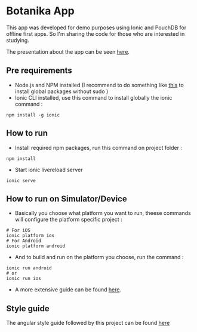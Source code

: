 # Botanika App
This app was developed for demo purposes using Ionic and PouchDB for offline first apps. So I'm sharing the code for those who are interested in studying.

The presentation about the app can be seen [here](http://www.slideshare.net/alvarowolfx/offline-apps-using-ionic-framework-and-pouchdb).

## Pre requirements
- Node.js and NPM installed (I recommend to do something like [this](https://github.com/sindresorhus/guides/blob/master/npm-global-without-sudo.md) to install global packages without sudo )
- Ionic CLI installed, use this command to install globally the ionic command :
```shell
npm install -g ionic
```

## How to run
- Install required npm packages, run this command on project folder :
```shell
npm install
```
- Start ionic livereload server
```shell
ionic serve
```

## How to run on Simulator/Device
- Basically you choose what platform you want to run, theese commands will configure the platform specific project :
```shell
# For iOS
ionic platform ios
# For Android 
ionic platform android
```
- And to build and run on the platform you choose, run the command :
```shell
ionic run android
# or 
ionic run ios
```

- A more extensive guide can be found [here](http://ccoenraets.github.io/ionic-tutorial/build-ionic-project.html).

## Style guide
The angular style guide followed by this project can be found [here](https://github.com/johnpapa/angular-styleguide)


